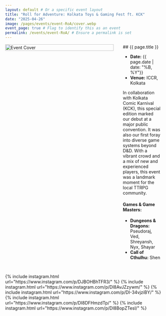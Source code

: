 ```yaml
---
layout: default # Or a specific event layout
title: "Roll for Adventure: Kolkata Toys & Gaming Fest ft. KCK"
date: "2025-04-26"
image: /pages/events/event-RoA/cover.webp
event_page: true # Flag to identify this as an event
permalink: /events/event-RoA/ # Ensure a permalink is set
---
```


<div style="display: flex; margin-bottom: 30px;">
<img src="{{ page.image }}" alt="Event Cover" style="width: 350px; height: 100%; object-fit: cover; margin-right: 30px; flex-shrink: 0;">
<div markdown="1">
## {{ page.title }}

- **Date:** {{ page.date | date: "%B, %Y"}}
- **Venue:** ICCR, Kolkata

In collaboration with Kolkata Comic Karnival (KCK), this special edition marked our debut at a major public convention. It was also our first foray into diverse game systems beyond D&D. With a vibrant crowd and a mix of new and experienced players, this event was a landmark moment for the local TTRPG community.


#### Games & Game Masters:
- **Dungeons & Dragons:** Pseudoraj, Ved, Shreyansh, Nyx, Shayar 
- **Call of Cthulhu:** Shen

</div>
</div>

<div style="column-width: 350px; column-gap: 10px; column-fill: balance;">
{% include instagram.html url="https://www.instagram.com/p/DJBOHBhTFR3/" %}
{% include instagram.html url="https://www.instagram.com/p/DI8AvJZzywm/" %}
{% include instagram.html url="https://www.instagram.com/p/DI-34vjziBY/" %}
{% include instagram.html url="https://www.instagram.com/p/DI8DFHmzdTp/" %}
{% include instagram.html url="https://www.instagram.com/p/DI8BopZTesI/" %}
</div>
<script src="//www.instagram.com/embed.js"></script>
